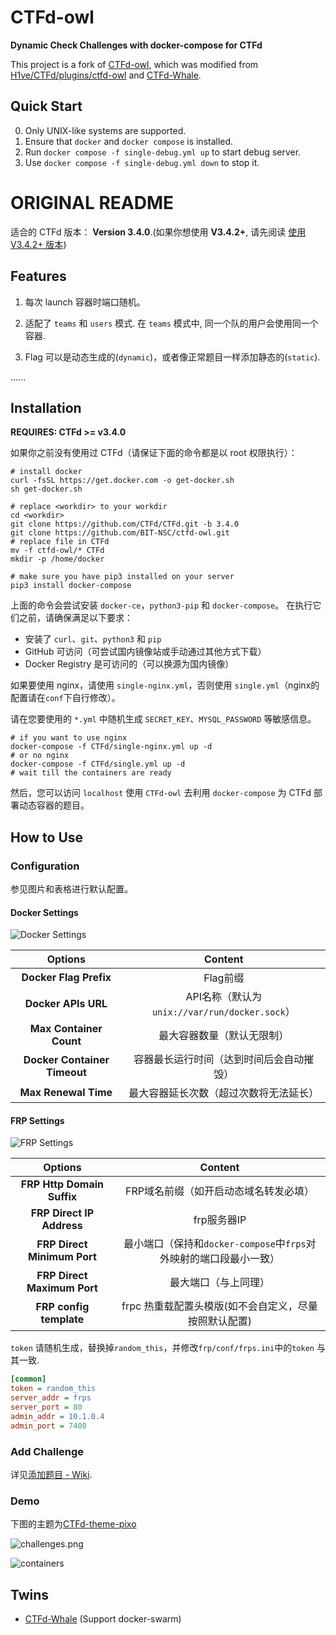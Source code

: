 # CTFd-owl

**Dynamic Check Challenges with docker-compose for CTFd**

This project is a fork of [CTFd-owl](https://github.com/BIT-NSC/CTFd-owl), which was modified from [H1ve/CTFd/plugins/ctfd-owl](https://github.com/D0g3-Lab/H1ve/tree/master/CTFd/plugins/ctfd-owl) and [CTFd-Whale](https://github.com/frankli0324/CTFd-Whale).

## Quick Start

0. Only UNIX-like systems are supported.
1. Ensure that `docker` and `docker compose` is installed.
2. Run `docker compose -f single-debug.yml up` to start debug server.
3. Use `docker compose -f single-debug.yml down` to stop it.

# ORIGINAL README

适合的 CTFd 版本： **Version 3.4.0**.(如果你想使用 **V3.4.2+**, 请先阅读 [使用 V3.4.2+ 版本](https://github.com/BIT-NSC/CTFd-owl/wiki/%E4%B8%80%E4%BA%9B%E5%B8%B8%E8%A7%81%E9%97%AE%E9%A2%98#%E4%BD%BF%E7%94%A8-v342-%E7%89%88%E6%9C%AC))

## Features

1. 每次 launch 容器时端口随机。

2. 适配了 `teams` 和 `users` 模式. 在 `teams` 模式中, 同一个队的用户会使用同一个容器.

3. Flag 可以是动态生成的(`dynamic`)，或者像正常题目一样添加静态的(`static`).

......

## Installation

**REQUIRES: CTFd >= v3.4.0**

如果你之前没有使用过 CTFd（请保证下面的命令都是以 root 权限执行）：

```shell
# install docker
curl -fsSL https://get.docker.com -o get-docker.sh
sh get-docker.sh

# replace <workdir> to your workdir
cd <workdir>
git clone https://github.com/CTFd/CTFd.git -b 3.4.0
git clone https://github.com/BIT-NSC/ctfd-owl.git
# replace file in CTFd
mv -f ctfd-owl/* CTFd
mkdir -p /home/docker

# make sure you have pip3 installed on your server
pip3 install docker-compose
```

上面的命令会尝试安装 `docker-ce`，`python3-pip` 和 `docker-compose`。 在执行它们之前，请确保满足以下要求：

- 安装了 `curl`、`git`、`python3` 和 `pip`
- GitHub 可访问（可尝试国内镜像站或手动通过其他方式下载）
- Docker Registry 是可访问的（可以换源为国内镜像）

如果要使用 nginx，请使用 `single-nginx.yml`，否则使用 `single.yml`（nginx的配置请在`conf`下自行修改）。

请在您要使用的 `*.yml` 中随机生成 `SECRET_KEY`、`MYSQL_PASSWORD` 等敏感信息。

```shell
# if you want to use nginx
docker-compose -f CTFd/single-nginx.yml up -d
# or no nginx
docker-compose -f CTFd/single.yml up -d
# wait till the containers are ready
```

然后，您可以访问 `localhost` 使用 `CTFd-owl` 去利用 `docker-compose` 为 CTFd 部署动态容器的题目。

## How to Use

### Configuration

参见图片和表格进行默认配置。

#### Docker Settings

![Docker Settings](./assets/ctfd-owl_admin_settings-docker.png)

|Options|Content|
|:-:|:-:|
|**Docker Flag Prefix**|Flag前缀|
|**Docker APIs URL**|API名称（默认为`unix://var/run/docker.sock`）|
|**Max Container Count**|最大容器数量（默认无限制）|
|**Docker Container Timeout**|容器最长运行时间（达到时间后会自动摧毁）|
|**Max Renewal Time**|最大容器延长次数（超过次数将无法延长）|

#### FRP Settings

![FRP Settings](./assets/ctfd-owl_admin_settings-frp.png)

|Options|Content|
|:-:|:-:|
|**FRP Http Domain Suffix**|FRP域名前缀（如开启动态域名转发必填）|
|**FRP Direct IP Address**|frp服务器IP|
|**FRP Direct Minimum Port**|最小端口（保持和`docker-compose`中`frps`对外映射的端口段最小一致）|
|**FRP Direct Maximum Port**|最大端口（与上同理）|
|**FRP config template**|frpc 热重载配置头模版(如不会自定义，尽量按照默认配置)|

`token` 请随机生成，替换掉`random_this`，并修改`frp/conf/frps.ini`中的`token` 与其一致.

```ini
[common]
token = random_this
server_addr = frps
server_port = 80
admin_addr = 10.1.0.4
admin_port = 7400
```

### Add Challenge

详见[添加题目 - Wiki](https://github.com/BIT-NSC/CTFd-owl/wiki/%E4%B8%80%E4%BA%9B%E5%B8%B8%E8%A7%81%E9%97%AE%E9%A2%98#%E6%B7%BB%E5%8A%A0%E9%A2%98%E7%9B%AE).

### Demo

下图的主题为[CTFd-theme-pixo](https://github.com/BIT-NSC/CTFd-theme-pixo)

![challenges.png](./assets/challenges.png)

![containers](./assets/ctfd-owl_admin_containers.png)

## Twins

- [CTFd-Whale](https://github.com/frankli0324/CTFd-Whale) (Support docker-swarm)
